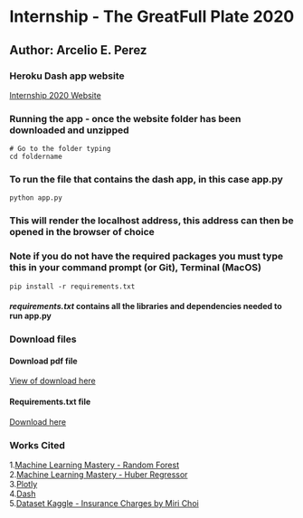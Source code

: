 # Internship - The GreatFull Plate 2020  
## Author: Arcelio E. Perez  

### Heroku Dash app website  
[Internship 2020 Website](https://my-internship-app.herokuapp.com/) 

### Running the app - once the website folder has been downloaded and unzipped  
``` 
# Go to the folder typing 
cd foldername 
```  
### To run the file that contains the dash app, in this case **app.py**  
``` 
python app.py
```  
### This will render the localhost address, this address can then be opened in the browser of choice  

### **Note** if you do not have the required packages you must type this in your command prompt (or Git), Terminal (MacOS)  
``` 
pip install -r requirements.txt
```  
#### *requirements.txt* contains all the libraries and dependencies needed to run **app.py**  

### Download files    
#### Download pdf file   
<a target = "_blank" href="source/InternshipSchedule.pdf"> View of download here </a>  
#### Requirements.txt file   
<a href="source/requirements.txt" download> Download here </a>   

### Works Cited  
1.[Machine Learning Mastery - Random Forest](https://machinelearningmastery.com/random-forest-ensemble-in-python/)  
2.[Machine Learning Mastery - Huber Regressor](https://machinelearningmastery.com/robust-regression-for-machine-learning-in-python/#:~:text=Regression%20is%20a%20modeling%20task,most%20successful%20being%20linear%20regression.)  
3.[Plotly](https://plotly.com/)  
4.[Dash](https://dash.plotly.com/)  
5.[Dataset Kaggle - Insurance Charges by Miri Choi](https://www.kaggle.com/mirichoi0218/insurance)
